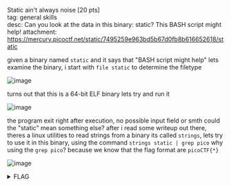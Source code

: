 Static ain't always noise [20 pts]\
tag: general skills\
desc: Can you look at the data in this binary: static? This BASH script might help!
attachment: https://mercury.picoctf.net/static/7495259e963bd5b67d0fb8b616652618/static

given a binary named `static` and it says that "BASH script might help" lets examine the binary, i start with `file static` to determine the filetype

![image](https://github.com/Kae-Desu/ctfs/assets/87841341/950a3bd2-512a-47c6-aaf5-a489a30878a7)

turns out that this is a 64-bit ELF binary lets try and run it

![image](https://github.com/Kae-Desu/ctfs/assets/87841341/ae28c0ec-1fd2-4582-9525-25108811ec55)

the program exit right after execution, no possible input field or smth could the "static" mean something else?
after i read some writeup out there, theres a linux utilities to read strings from a binary its called `strings`, lets try to use it in this binary, using the command `strings static | grep pico` why using the `grep pico`? because we know that the flag format are `picoCTF{*}`

![image](https://github.com/Kae-Desu/ctfs/assets/87841341/3b0856e6-d849-4f28-9630-5d01cdec83b6)

<details>
  <summary>FLAG</summary>
  picoCTF{d15a5m_t34s3r_f6c48608}
</details>
